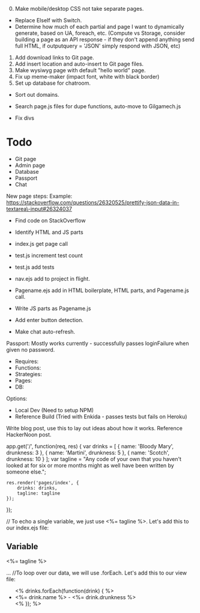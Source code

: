 0. Make mobile/desktop CSS not take separate pages.
- Replace ElseIf with Switch.
- Determine how much of each partial and page I want to dynamically generate, based on UA, foreach, etc. (Compute vs Storage, consider building a page as an API response - if they don't append anything send full HTML, if outputquery = 'JSON' simply respond with JSON, etc)
1. Add download links to Git page.
2. Add insert location and auto-insert to Git page files. 
3. Make wysiwyg page with default "hello world" page. 
4. Fix up meme-maker (impact font, white with black border)
5. Set up database for chatroom.
- Sort out domains.

- Search page.js files for dupe functions, auto-move to Gilgamech.js
- Fix divs

# Todo
- Git page
- Admin page
- Database
- Passport
- Chat

New page steps:
Example: 
https://stackoverflow.com/questions/26320525/prettify-json-data-in-textarea\-input#26324037
- Find code on StackOverflow
- Identify HTML and JS parts
- index.js get page call
- test.js increment test count
- test.js add tests
- nav.ejs add to project in flight.
- Pagename.ejs add in HTML boilerplate, HTML parts, and Pagename.js call.
- Write JS parts as Pagename.js


- Add enter button detection.
- Make chat auto-refresh.

Passport:
Mostly works currently - successfully passes loginFailure when given no password. 
- Requires:
- Functions:
- Strategies:
- Pages: 
- DB: 

Options: 
- Local Dev (Need to setup NPM)
- Reference Build (Tried with Enkida - passes tests but fails on Heroku)

Write blog post, use this to lay out ideas about how it works. Reference HackerNoon post. 


app.get('/', function(req, res) {
    var drinks = [
        { name: 'Bloody Mary', drunkness: 3 },
        { name: 'Martini', drunkness: 5 },
        { name: 'Scotch', drunkness: 10 }
    ];
    var tagline = "Any code of your own that you haven't looked at for six or more months might as well have been written by someone else.";

    res.render('pages/index', {
        drinks: drinks,
        tagline: tagline
    });
});

// To echo a single variable, we just use <%= tagline %>. Let's add this to our index.ejs file:
<h2>Variable</h2>
<p><%= tagline %></p>
...
//To loop over our data, we will use .forEach. Let's add this to our view file:
<ul>
    <% drinks.forEach(function(drink) { %>
        <li><%= drink.name %> - <%= drink.drunkness %></li>
    <% }); %>
</ul>